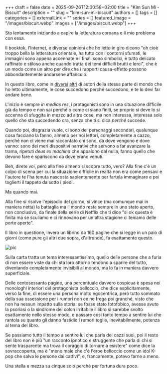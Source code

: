 +++ 
draft = false
date = 2025-09-26T12:00:58+02:00
title = "Kim Sun Mi - Biscuit"
description = ""
slug = "kim-sun-mi-biscuit"
authors = []
tags = []
categories = []
externalLink = ""
series = []
featured_image = "/images/biscuit.webp"
images = ["/images/biscuit.webp"]
+++

Sto lentamente iniziando a capire la letteratura coreana e il mio problema con essa.

Il booktok, l'Internet, e diverse opinioni che ho letto in giro dicono "oh cioè troppo bella la letteratura orientale, ha tutto con i contorni sfumati, le immagini sono appena accennate e i finali sono simbolici, è tutto delicato raffinato e stiloso anche quando tratta dei temi difficili brutti e lerci", che è un modo come un altro per dire che i rapporti causa-effetto possono abbondantemente andarsene affanculo.

In questo libro, come in [diversi](https://www.raibaz.it/posts/gu-byeong-mo-la-pasticceria-incantata/) [altri](https://www.raibaz.it/posts/hye-young-pyun-the-hole/) di autori della stessa parte di mondo che ho letto ultimamente, le cose succedono perché succedono, e te lo devi far andare bene.

L'inizio è sempre _in medias res_, i protagonisti sono in una situazione difficile già da tempo e non sai perché o come ci siano finiti, se proprio si deve lo si accenna di sfuggita in mezzo ad altre cose, ma non interessa, interessa solo quello che sta succedendo ora, senza che ti si dica _perché_ succede.

Quando poi, disgrazia vuole, ci sono dei personaggi secondari, qualunque cosa facciano la fanno, almeno per noi lettori, completamente a cazzo, perché non ci viene mai raccontato chi sono, da dove vengono e dove vanno: sono dei meri dispositivi narrativi che servono a far avanzare la trama, ripetuti _deus ex machina_ che appaiono dal nulla, fanno quello che devono fare e spariscono da dove erano venuti.

Beh, direte voi, però alla fine almeno si scopre tutto, vero? Alla fine c'è un colpo di scena per cui la situazione difficile in realtà non era come pensavi e l'autore te l'ha tenuta nascosta sapientemente per fartela immaginare e poi toglierti il tappeto da sotto i piedi.

Ma quando mai.

Alla fine si risolve l'episodio del giorno, si vince (ma comunque mai in maniera netta) la battaglia ma il mondo resta sempre in uno stato aperto, non conclusivo, da finale della serie di Netflix che ti dice "si ok questa è finita ma se sculiamo e ci rinnovano per un'altra stagione ci teniamo delle porte aperte".

Il libro in questione, invero un librino da 160 pagine che si legge in un paio di giorni (come pure gli altri due sopra, d'altronde), fa esattamente questo.

![pic](/images/biscuit.webp#center)

Sulla carta tratta un tema interessantissimo, quello delle persone che a furia di non essere viste da chi sta loro attorno tendono a sparire del tutto, diventando completamente invisibili al mondo, ma lo fa in maniera davvero superficiale.

Delle centosessanta pagine, una percentuale davvero cospicua è spesa nei monologhi interiori del protagonista belloccio, che dice esplicitamente, verso la fine, di essere una persona molto egocentrica, però tutto sommato della sua ossessione per i rumori non ce ne frega poi granché, visto che non ha nessun impatto sulla storia: se fosse stato fotofobico, avesse avuto la psoriasi o la sindrome del colon irritabile il libro si sarebbe svolto esattamente nello stesso modo, e passare così tanto tempo a sentire lui che rantola su quanto gli danno fastidio i rumori toglie, inevitabilmente, potenza al tema del libro.

Se passiamo tutto il tempo a sentire lui che parla dei cazzi suoi, poi il resto del libro non è più "un racconto ipnotico e struggente che parla di chi si sente trasparente ma trova il coraggio di tornare a esistere" come dice la sovraccoperta, ma è "meno male che c'è l'eroe belloccio come un idol K-pop che salva le persone dai cattivi", e, francamente, potevo farne a meno.

Una stella e mezza su cinque solo perché per fortuna dura poco.